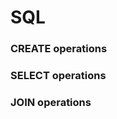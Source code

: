 # <a id="section-1"> SQL
### <a id="section-1"> CREATE operations
### <a id="section-1"> SELECT operations
### JOIN operations
